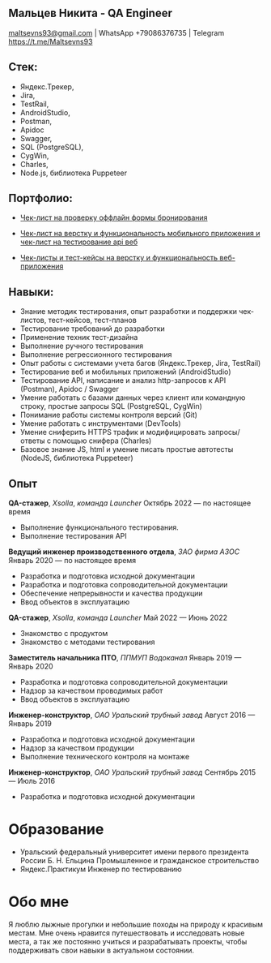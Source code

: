 Мальцев Никита - QA Engineer
---------------
maltsevns93@gmail.com | WhatsApp +79086376735 | Telegram https://t.me/Maltsevns93

Стек:
---------------
 * Яндекс.Трекер, 
 * Jira, 
 * TestRail, 
 * AndroidStudio, 
 * Postman, 
 * Apidoc 
 * Swagger,
 * SQL (PostgreSQL),
 * CygWin,
 * Charles,
 * Node.js, библиотека Puppeteer


Портфолио:
---------------
* [Чек-лист на проверку оффлайн формы бронирования](https://drive.google.com/drive/folders/1UOO4DB6j8wU0OUVH7qGaJ3bvEgFlcVhL?usp=share_link)

* [Чек-лист на верстку и функциональность мобильного приложения и чек-лист на тестирование api веб](https://docs.google.com/spreadsheets/d/1pd32twagaLhueK35Cbbw4EV7r4zUA6XQ-lFAn_X5uh4/edit?usp=sharing)

* [Чек-листы и тест-кейсы на верстку и функциональность веб-приложения](https://docs.google.com/spreadsheets/d/1H965ANaqji2P4YLu4ZyE3vep2Gfg6w8TzgO-Ol6PbYA/edit?usp=sharing)

Навыки:
---------------

* Знание методик тестирования, опыт разработки и поддержки чек-листов, тест-кейсов, тест-планов
* Тестирование требований до разработки
* Применение техник тест-дизайна
* Выполнение ручного тестирования
* Выполнение регрессионного тестирования
* Опыт работы с системами учета багов (Яндекс.Трекер, Jira, TestRail)
* Тестирование веб и мобильных приложений (AndroidStudio)
* Тестирование API, написание и анализ http-запросов к API (Postman), 
  Apidoc / Swagger
* Умение работать с базами данных через клиент или командную строку, простые запросы 
  SQL (PostgreSQL, CygWin)
* Понимание работы системы контроля версий (Git)
* Умение работать с инструментами (DevTools)
* Умение сниферить HTTPS трафик и модифицировать запросы/ответы с помощью 
  снифера (Charles)
* Базовое знание JS, html и умение писать простые автотесты (NodeJS, 
  библиотека Puppeteer)


Опыт
----------

 **QA-стажер**, *Xsolla*, *команда Launcher*
    Октябрь 2022 — по настоящее время
	
  - Выполнение функционального тестирования.
  - Выполнение тестирования API
 
 
 **Ведущий инженер производственного отдела**, *ЗАО фирма АЗОС* 
    Январь 2020 — по настоящее время

  - Разработка и подготовка исходной документации
  - Разработка и подготовка сопроводительной документации
  - Обеспечение непрерывности и качества продукции
  - Ввод объектов в эксплуатацию


 **QA-стажер**, *Xsolla*, *команда Launcher*
    Май 2022 — Июнь 2022
	
  - Знакомство с продуктом
  - Знакомство с методами тестирования


 **Заместитель начальника ПТО**, *ППМУП Водоканал* 
    Январь 2019 — Январь 2020

  - Разработка и подготовка сопроводительной документации
  - Надзор за качеством проводимых работ
  - Ввод объектов в эксплуатацию


 **Инженер-конструктор**, *ОАО Уральский трубный завод* 
    Август 2016 — Январь 2019

  - Разработка и подготовка исходной документации
  - Надзор за качеством продукции
  - Выполнение технического контроля на монтаже


 **Инженер-конструктор**, *ОАО Уральский трубный завод* 
    Сентябрь 2015 — Июль 2016

  - Разработка и подготовка исходной документации


Образование
=========
 - Уральский федеральный университет имени первого президента России Б. Н. Ельцина
   Промышленное и гражданское строительство
 - Яндекс.Практикум Инженер по тестированию

Обо мне
========
Я люблю лыжные прогулки и небольшие походы на природу к красивым местам. 
Мне очень нравится путешествовать и исследовать новые места, а так же постоянно учиться и разрабатывать проекты, чтобы поддерживать свои навыки в актуальном состоянии.


